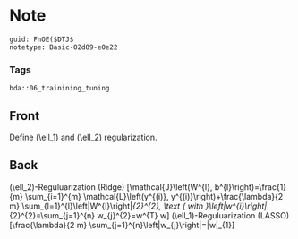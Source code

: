 # Note
```
guid: FnOE($DTJ$
notetype: Basic-02d89-e0e22
```

### Tags
```
bda::06_trainining_tuning
```

## Front
Define \(\ell_1\) and \(\ell_2\) regularization.

## Back
\(\ell_2\)-Reguluarization (Ridge)
\[\mathcal{J}\left(W^{l}, b^{l}\right)=\frac{1}{m} \sum_{i=1}^{m} \mathcal{L}\left(y^{(i)}, y^{(i)}\right)+\frac{\lambda}{2 m} \sum_{l=1}^{l}\left\|W^{l}\right\|_{2}^{2}, \text { with }\left\|w^{i}\right\|_{2}^{2}=\sum_{j=1}^{n} w_{j}^{2}=w^{T} w\]
\(\ell_1\)-Reguluarization (LASSO)
\[\frac{\lambda}{2 m} \sum_{j=1}^{n}\left|w_{j}\right|=\|w\|_{1}\]
